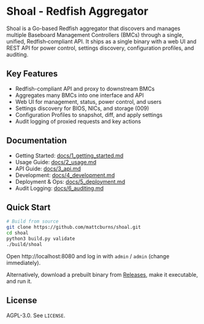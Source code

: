 # Shoal - Redfish Aggregator

Shoal is a Go-based Redfish aggregator that discovers and manages multiple Baseboard Management Controllers (BMCs) through a single, unified, Redfish‑compliant API. It ships as a single binary with a web UI and REST API for power control, settings discovery, configuration profiles, and auditing.

## Key Features

- Redfish-compliant API and proxy to downstream BMCs
- Aggregates many BMCs into one interface and API
- Web UI for management, status, power control, and users
- Settings discovery for BIOS, NICs, and storage (009)
- Configuration Profiles to snapshot, diff, and apply settings
- Audit logging of proxied requests and key actions

## Documentation

- Getting Started: [docs/1_getting_started.md](docs/1_getting_started.md)
- Usage Guide: [docs/2_usage.md](docs/2_usage.md)
- API Guide: [docs/3_api.md](docs/3_api.md)
- Development: [docs/4_development.md](docs/4_development.md)
- Deployment & Ops: [docs/5_deployment.md](docs/5_deployment.md)
- Audit Logging: [docs/6_auditing.md](docs/6_auditing.md)

## Quick Start

```bash
# Build from source
git clone https://github.com/mattcburns/shoal.git
cd shoal
python3 build.py validate
./build/shoal
```

Open http://localhost:8080 and log in with `admin` / `admin` (change immediately).

Alternatively, download a prebuilt binary from [Releases](https://github.com/mattcburns/shoal/releases), make it executable, and run it.

## License

AGPL-3.0. See `LICENSE`.
